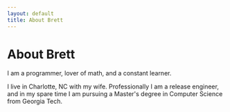 ```yaml
---
layout: default
title: About Brett
---
```


<div class="post">
	<h1 class="pageTitle">About Brett</h1>
	<p class="intro">I am a programmer, lover of math, and a constant learner.</p>
	<p>I live in Charlotte, NC with my wife.  Professionally I am a release engineer, and in my spare time I am pursuing a Master's degree in Computer Science from Georgia Tech.</p>
</div>
